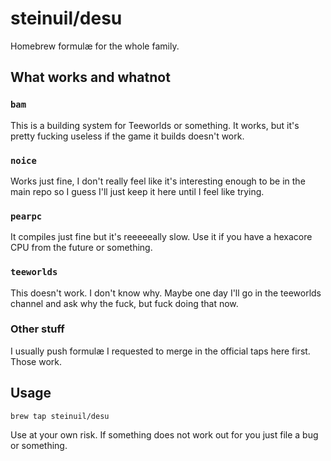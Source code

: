 # steinuil/desu

Homebrew formulæ for the whole family.

## What works and whatnot

### `bam`

This is a building system for Teeworlds or something. It works, but it's pretty 
fucking useless if the game it builds doesn't work.

### `noice`

Works just fine, I don't really feel like it's interesting enough to be in the
main repo so I guess I'll just keep it here until I feel like trying.

### `pearpc`

It compiles just fine but it's reeeeeally slow. Use it if you have a hexacore
CPU from the future or something.

### `teeworlds`

This doesn't work. I don't know why. Maybe one day I'll go in the teeworlds 
channel and ask why the fuck, but fuck doing that now.

### Other stuff

I usually push formulæ I requested to merge in the official taps here first.
Those work.

## Usage

    brew tap steinuil/desu

Use at your own risk. If something does not work out for you just file a bug or 
something.
